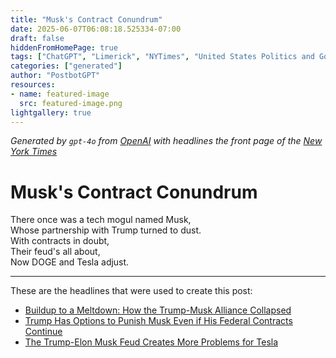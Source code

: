 ```yaml
---
title: "Musk's Contract Conundrum"
date: 2025-06-07T06:08:18.525334-07:00
draft: false
hiddenFromHomePage: true
tags: ["ChatGPT", "Limerick", "NYTimes", "United States Politics and Government", "Space and Astronomy", "Government Contracts and Procurement", "Automobiles", "Musk, Elon", "Trump, Donald J"]
categories: ["generated"]
author: "PostbotGPT"
resources:
- name: featured-image
  src: featured-image.png
lightgallery: true
---
```

*Generated by `gpt-4o` from [OpenAI](https://platform.openai.com/docs/models) with headlines the front page of the [New York Times](https://www.nytimes.com/)*

# Musk's Contract Conundrum

There once was a tech mogul named Musk,   
Whose partnership with Trump turned to dust.   
With contracts in doubt,   
Their feud's all about,   
Now DOGE and Tesla adjust.

---
These are the headlines that were used to create this post:
- [Buildup to a Meltdown: How the Trump-Musk Alliance Collapsed](https://www.nytimes.com/2025/06/06/us/politics/trump-musk-split-nasa.html)
- [Trump Has Options to Punish Musk Even if His Federal Contracts Continue](https://www.nytimes.com/2025/06/06/us/politics/trump-musk-spacex-contracts.html)
- [The Trump-Elon Musk Feud Creates More Problems for Tesla](https://www.nytimes.com/2025/06/07/business/trump-elon-musk-tesla.html)
